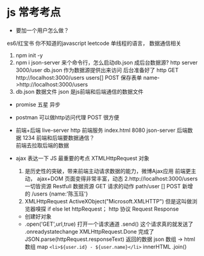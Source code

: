 # js 常考考点

- 要加一个用户怎么做？

es6/红宝书 你不知道的javascript leetcode 
单线程的语言， 数据通信相关
1. npm init -y
2. npm i json-server
    来个命令行，怎么启动db.json 成后台数据源?
    http server  3000/user db.json 作为数据源提供出来访问 后台准备好了
    http GET http://localhost:3000/users  users[]
    POST 保存表单 name->http://localhost:3000/users
3. db.json 数据文件
    json 是js前端和后端通信的数据文件
- promise  五星 异步
- postman 可以做http访问代理
    POST 很方便
- 前端+后端
    live-server http 前端服务 index.html 8080
    json-server 后端数据 1234
    前端和后端要数据通信？  
    前端去拉取后端的数据

- ajax 表达一下
    JS 最重要的考点 XTMLHttpRequest 对象
    1. 是历史性的突破，带来前端主动请求数据的能力，微博Ajax应用
    前端更主动， ajax+DOM 页面变得非常丰富，动态
    2.http://localhost:3000/users 一切皆资源 Restfull
    数据资源 GET 请求的动作 path/user []
    POST 新增的 /users {name:'陈玉珏'}
    3. XMLHttpRequest ActiveXObject("Microsoft.XMLHTTP")
    但是这叫做浏览器嗅探 if else
    let httpRequest；  http 协议 Request Response
    - 创建好对象
    - .open('GET',url,true)  打开一个请求通道
    .send()  这个请求真的就发送了
     .onreadystatechange 
      XMLHttpRequest.Done 完成了
      JSON.parse(httpRequest.responseText)  返回的数据
      json 数组 -> html 数组 map `<li>${user.id} - ${user.name}</li>` innerHTML .join()

